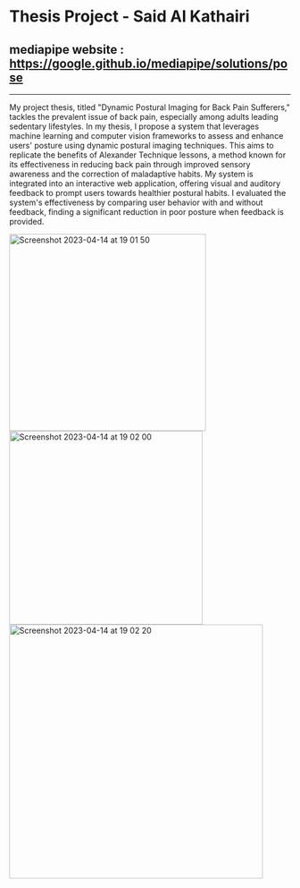 # Thesis Project - Said Al Kathairi

## mediapipe website : https://google.github.io/mediapipe/solutions/pose 


*** 

My project thesis, titled "Dynamic Postural Imaging for Back Pain Sufferers," tackles the prevalent issue of back pain, especially among adults leading sedentary lifestyles. In my thesis, I propose a system that leverages machine learning and computer vision frameworks to assess and enhance users' posture using dynamic postural imaging techniques. This aims to replicate the benefits of Alexander Technique lessons, a method known for its effectiveness in reducing back pain through improved sensory awareness and the correction of maladaptive habits. My system is integrated into an interactive web application, offering visual and auditory feedback to prompt users towards healthier postural habits. I evaluated the system's effectiveness by comparing user behavior with and without feedback, finding a significant reduction in poor posture when feedback is provided.


<img width="352" alt="Screenshot 2023-04-14 at 19 01 50" src="https://user-images.githubusercontent.com/77853989/232066571-fb46c112-6e16-4645-93c2-7d8b69dfcfc1.png">
<img width="346" alt="Screenshot 2023-04-14 at 19 02 00" src="https://user-images.githubusercontent.com/77853989/232066580-ad9b9943-5e3a-4ded-9f06-0f540f6e9ee7.png">
<img width="454" alt="Screenshot 2023-04-14 at 19 02 20" src="https://user-images.githubusercontent.com/77853989/232066586-92c0172d-c445-4527-b5e3-eacd26516dd8.png">
